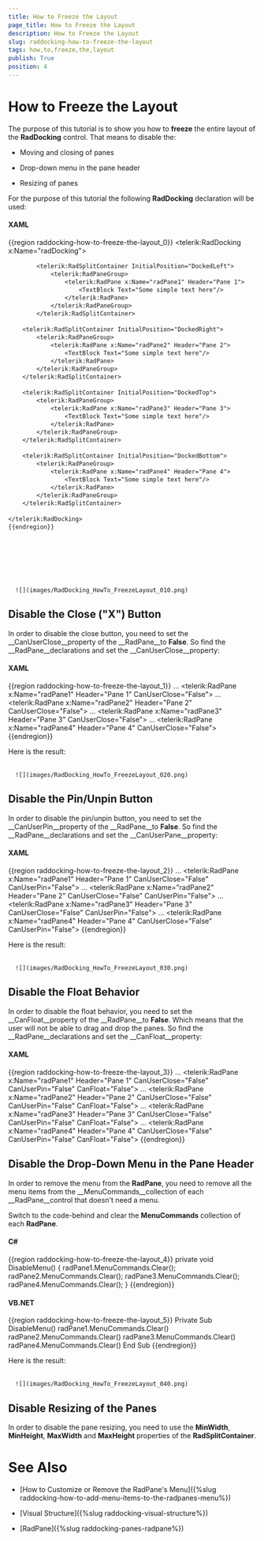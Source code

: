 ```yaml
---
title: How to Freeze the Layout
page_title: How to Freeze the Layout
description: How to Freeze the Layout
slug: raddocking-how-to-freeze-the-layout
tags: how,to,freeze,the,layout
publish: True
position: 4
---
```


# How to Freeze the Layout



The purpose of this tutorial is to show you how to __freeze__ the entire layout of the __RadDocking__ control. That means to disable the:

* Moving and closing of panes

* Drop-down menu in the pane header

* Resizing of panes

For the purpose of this tutorial the following __RadDocking__ declaration will be used:

#### __XAML__

{{region raddocking-how-to-freeze-the-layout_0}}
	<telerik:RadDocking x:Name="radDocking">
	
	        <telerik:RadSplitContainer InitialPosition="DockedLeft">
	            <telerik:RadPaneGroup>
	                <telerik:RadPane x:Name="radPane1" Header="Pane 1">
	                    <TextBlock Text="Some simple text here"/>
	                </telerik:RadPane>
	            </telerik:RadPaneGroup>
	        </telerik:RadSplitContainer>
	
	    <telerik:RadSplitContainer InitialPosition="DockedRight">
	        <telerik:RadPaneGroup>
	            <telerik:RadPane x:Name="radPane2" Header="Pane 2">
	                <TextBlock Text="Some simple text here"/>
	            </telerik:RadPane>
	        </telerik:RadPaneGroup>
	    </telerik:RadSplitContainer>
	
	    <telerik:RadSplitContainer InitialPosition="DockedTop">
	        <telerik:RadPaneGroup>
	            <telerik:RadPane x:Name="radPane3" Header="Pane 3">
	                <TextBlock Text="Some simple text here"/>
	            </telerik:RadPane>
	        </telerik:RadPaneGroup>
	    </telerik:RadSplitContainer>
	
	    <telerik:RadSplitContainer InitialPosition="DockedBottom">
	        <telerik:RadPaneGroup>
	            <telerik:RadPane x:Name="radPane4" Header="Pane 4">
	                <TextBlock Text="Some simple text here"/>
	            </telerik:RadPane>
	        </telerik:RadPaneGroup>
	    </telerik:RadSplitContainer>
	
	</telerik:RadDocking>
	{{endregion}}






         
      ![](images/RadDocking_HowTo_FreezeLayout_010.png)

## Disable the Close ("X") Button

In order to disable the close button, you need to set the __CanUserClose__property of the __RadPane__to __False__. So find the __RadPane__declarations and set the __CanUserClose__property:

#### __XAML__

{{region raddocking-how-to-freeze-the-layout_1}}
	...
	<telerik:RadPane x:Name="radPane1" Header="Pane 1" CanUserClose="False">
	...
	<telerik:RadPane x:Name="radPane2" Header="Pane 2" CanUserClose="False">
	...
	<telerik:RadPane x:Name="radPane3" Header="Pane 3" CanUserClose="False">
	...
	<telerik:RadPane x:Name="radPane4" Header="Pane 4" CanUserClose="False">
	{{endregion}}



Here is the result:




         
      ![](images/RadDocking_HowTo_FreezeLayout_020.png)

## Disable the Pin/Unpin Button

In order to disable the pin/unpin button, you need to set the __CanUserPin__property of the __RadPane__to __False__. So find the __RadPane__declarations and set the __CanUserPane__property:

#### __XAML__

{{region raddocking-how-to-freeze-the-layout_2}}
	...
	<telerik:RadPane x:Name="radPane1" Header="Pane 1" CanUserClose="False" CanUserPin="False">
	...
	<telerik:RadPane x:Name="radPane2" Header="Pane 2" CanUserClose="False" CanUserPin="False">
	...
	<telerik:RadPane x:Name="radPane3" Header="Pane 3" CanUserClose="False" CanUserPin="False">
	...
	<telerik:RadPane x:Name="radPane4" Header="Pane 4" CanUserClose="False" CanUserPin="False">
	{{endregion}}



Here is the result:




         
      ![](images/RadDocking_HowTo_FreezeLayout_030.png)

## Disable the Float Behavior

In order to disable the float behavior, you need to set the __CanFloat__property of the __RadPane__to __False__. Which means that the user will not be able to drag and drop the panes. So find the __RadPane__declarations and set the __CanFloat__property:

#### __XAML__

{{region raddocking-how-to-freeze-the-layout_3}}
	...
	<telerik:RadPane x:Name="radPane1" Header="Pane 1" CanUserClose="False" CanUserPin="False" CanFloat="False">
	...
	<telerik:RadPane x:Name="radPane2" Header="Pane 2" CanUserClose="False" CanUserPin="False" CanFloat="False">
	...
	<telerik:RadPane x:Name="radPane3" Header="Pane 3" CanUserClose="False" CanUserPin="False" CanFloat="False">
	...
	<telerik:RadPane x:Name="radPane4" Header="Pane 4" CanUserClose="False" CanUserPin="False" CanFloat="False">
	{{endregion}}



## Disable the Drop-Down Menu in the Pane Header

In order to remove the menu from the __RadPane__, you need to remove all the menu items from the __MenuCommands__collection of each __RadPane__control that doesn't need a menu.

Switch to the code-behind and clear the __MenuCommands__ collection of each __RadPane__.

#### __C#__

{{region raddocking-how-to-freeze-the-layout_4}}
	private void DisableMenu()
	{
	    radPane1.MenuCommands.Clear();
	    radPane2.MenuCommands.Clear();
	    radPane3.MenuCommands.Clear();
	    radPane4.MenuCommands.Clear();
	}
	{{endregion}}



#### __VB.NET__

{{region raddocking-how-to-freeze-the-layout_5}}
	Private Sub DisableMenu()
	    radPane1.MenuCommands.Clear()
	    radPane2.MenuCommands.Clear()
	    radPane3.MenuCommands.Clear()
	    radPane4.MenuCommands.Clear()
	End Sub
	{{endregion}}



Here is the result:




         
      ![](images/RadDocking_HowTo_FreezeLayout_040.png)

## Disable Resizing of the Panes

In order to disable the pane resizing, you need to use the __MinWidth__, __MinHeight__, __MaxWidth__ and __MaxHeight__ properties of the __RadSplitContainer__.

# See Also

 * [How to Customize or Remove the RadPane's Menu]({%slug raddocking-how-to-add-menu-items-to-the-radpanes-menu%})

 * [Visual Structure]({%slug raddocking-visual-structure%})

 * [RadPane]({%slug raddocking-panes-radpane%})

